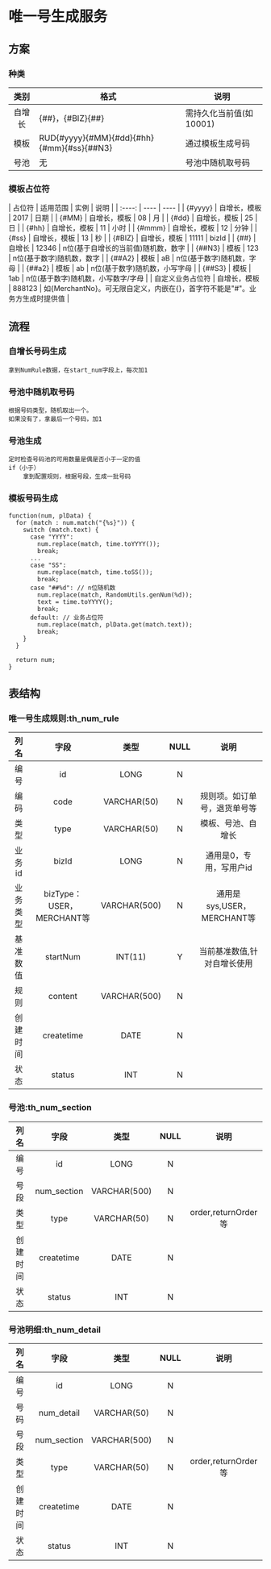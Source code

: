 # 唯一号生成服务

## 方案
### 种类
| 类别 | 格式 | 说明 |
| :----: | ---- | ---- |
| 自增长 | {##}，{#BIZ}{##} | 需持久化当前值(如10001) |
| 模板 | RUD{#yyyy}{#MM}{#dd}{#hh}{#mm}{#ss}{##N3} | 通过模板生成号码 |
| 号池 | 无 | 号池中随机取号码 |

### 模板占位符
| 占位符 | 适用范围 | 实例 | 说明 |
| :----: | ---- | ---- |
| {#yyyy} | 自增长，模板 | 2017 | 日期 |
| {#MM} | 自增长，模板 | 08 | 月 |
| {#dd} | 自增长，模板 | 25 | 日 |
| {#hh} | 自增长，模板 | 11 | 小时 |
| {#mmm} | 自增长，模板 | 12 | 分钟 |
| {#ss} | 自增长，模板 | 13 | 秒 |
| {#BIZ} | 自增长，模板 | 11111 | bizId |
| {##} | 自增长 | 12346 | n位(基于自增长的当前值)随机数，数字 |
| {##N3} | 模板 | 123 | n位(基于数字)随机数，数字 |
| {##A2} | 模板 | aB | n位(基于数字)随机数，字母 |
| {##a2} | 模板 | ab | n位(基于数字)随机数，小写字母 |
| {##S3} | 模板 | 1ab | n位(基于数字)随机数，小写数字/字母 |
| 自定义业务占位符 | 自增长，模板 | 888123 | 如{MerchantNo}。可无限自定义，内嵌在{}，首字符不能是"#"。业务方生成时提供值 |

## 流程
### 自增长号码生成

```
拿到NumRule数据，在start_num字段上，每次加1

```

### 号池中随机取号码

```
根据号码类型，随机取出一个。
如果没有了，拿最后一个号码，加1

```

### 号池生成

```
定时检查号码池的可用数量是偶是否小于一定的值
if（小于）
    拿到配置规则，根据号段，生成一批号码
```

### 模板号码生成
```
function(num, plData) {
  for (match : num.match("{%s}")) {
    switch (match.text) {
      case "YYYY":
        num.replace(match, time.toYYYY());
        break;
      ...
      case "SS":
        num.replace(match, time.toSS());
        break;
      case "##%d": // n位随机数
        num.replace(match, RandomUtils.genNum(%d));
        text = time.toYYYY();
        break;
      default: // 业务占位符
        num.replace(match, plData.get(match.text));
        break;
    }
  }

  return num;
}

```

## 表结构

### 唯一号生成规则:th_num_rule

|列名|字段|类型|NULL|说明|
|:--------:|:--------:|:--------:|:--------:|:--------:|
|编号|id|LONG|N||
|编码|code|VARCHAR(50)|N|规则项。如订单号，退货单号等|
|类型|type|VARCHAR(50)|N|模板、号池、自增长|
|业务id|bizId|LONG|N|通用是0，专用，写用户id|
|业务类型|bizType：USER，MERCHANT等|VARCHAR(500)|N|通用是sys,USER，MERCHANT等|
|基准数值|startNum|INT(11)|Y|当前基准数值,针对自增长使用|
|规则|content|VARCHAR(500)|N||
|创建时间|createtime|DATE|N||
|状态|status|INT|N|||

### 号池:th_num_section

|列名|字段|类型|NULL|说明|
|:--------:|:--------:|:--------:|:--------:|:--------:|
|编号|id|LONG|N||
|号段|num_section|VARCHAR(500)|N||
|类型|type|VARCHAR(50)|N|order,returnOrder等|
|创建时间|createtime|DATE|N||
|状态|status|INT|N|||

### 号池明细:th_num_detail

|列名|字段|类型|NULL|说明|
|:--------:|:--------:|:--------:|:--------:|:--------:|
|编号|id|LONG|N||
|号码|num_detail|VARCHAR(50)|N||
|号段|num_section|VARCHAR(500)|N||
|类型|type|VARCHAR(50)|N|order,returnOrder等|
|创建时间|createtime|DATE|N||
|状态|status|INT|N|||
